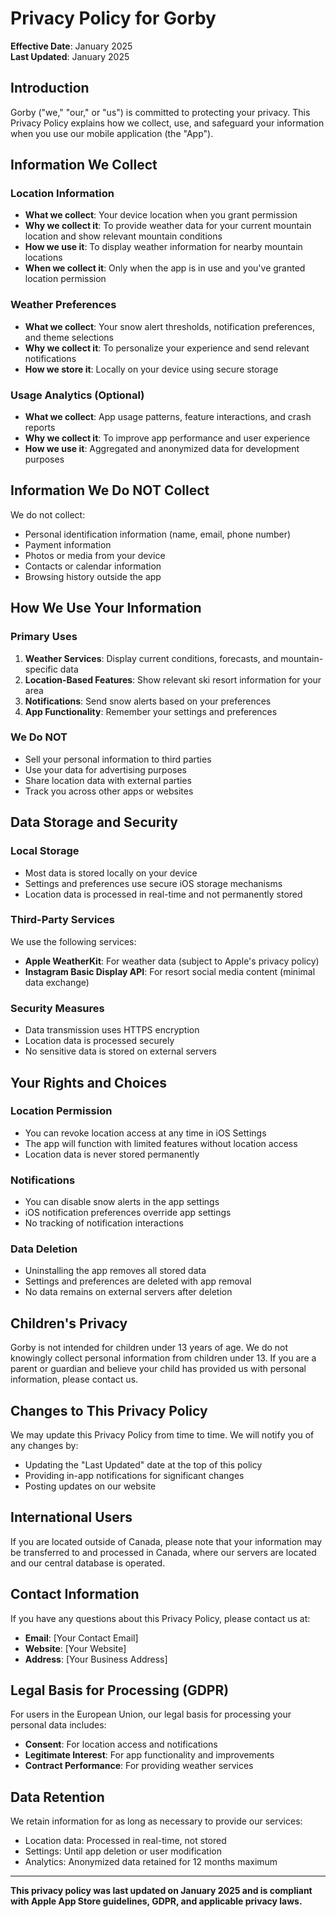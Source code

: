 # Privacy Policy for Gorby

**Effective Date**: January 2025  
**Last Updated**: January 2025

## Introduction

Gorby ("we," "our," or "us") is committed to protecting your privacy. This Privacy Policy explains how we collect, use, and safeguard your information when you use our mobile application (the "App").

## Information We Collect

### **Location Information**
- **What we collect**: Your device location when you grant permission
- **Why we collect it**: To provide weather data for your current mountain location and show relevant mountain conditions
- **How we use it**: To display weather information for nearby mountain locations
- **When we collect it**: Only when the app is in use and you've granted location permission

### **Weather Preferences**
- **What we collect**: Your snow alert thresholds, notification preferences, and theme selections
- **Why we collect it**: To personalize your experience and send relevant notifications
- **How we store it**: Locally on your device using secure storage

### **Usage Analytics** (Optional)
- **What we collect**: App usage patterns, feature interactions, and crash reports
- **Why we collect it**: To improve app performance and user experience
- **How we use it**: Aggregated and anonymized data for development purposes

## Information We Do NOT Collect

We do not collect:
- Personal identification information (name, email, phone number)
- Payment information
- Photos or media from your device
- Contacts or calendar information
- Browsing history outside the app

## How We Use Your Information

### **Primary Uses**
1. **Weather Services**: Display current conditions, forecasts, and mountain-specific data
2. **Location-Based Features**: Show relevant ski resort information for your area
3. **Notifications**: Send snow alerts based on your preferences
4. **App Functionality**: Remember your settings and preferences

### **We Do NOT**
- Sell your personal information to third parties
- Use your data for advertising purposes
- Share location data with external parties
- Track you across other apps or websites

## Data Storage and Security

### **Local Storage**
- Most data is stored locally on your device
- Settings and preferences use secure iOS storage mechanisms
- Location data is processed in real-time and not permanently stored

### **Third-Party Services**
We use the following services:
- **Apple WeatherKit**: For weather data (subject to Apple's privacy policy)
- **Instagram Basic Display API**: For resort social media content (minimal data exchange)

### **Security Measures**
- Data transmission uses HTTPS encryption
- Location data is processed securely
- No sensitive data is stored on external servers

## Your Rights and Choices

### **Location Permission**
- You can revoke location access at any time in iOS Settings
- The app will function with limited features without location access
- Location data is never stored permanently

### **Notifications**
- You can disable snow alerts in the app settings
- iOS notification preferences override app settings
- No tracking of notification interactions

### **Data Deletion**
- Uninstalling the app removes all stored data
- Settings and preferences are deleted with app removal
- No data remains on external servers after deletion

## Children's Privacy

Gorby is not intended for children under 13 years of age. We do not knowingly collect personal information from children under 13. If you are a parent or guardian and believe your child has provided us with personal information, please contact us.

## Changes to This Privacy Policy

We may update this Privacy Policy from time to time. We will notify you of any changes by:
- Updating the "Last Updated" date at the top of this policy
- Providing in-app notifications for significant changes
- Posting updates on our website

## International Users

If you are located outside of Canada, please note that your information may be transferred to and processed in Canada, where our servers are located and our central database is operated.

## Contact Information

If you have any questions about this Privacy Policy, please contact us at:
- **Email**: [Your Contact Email]
- **Website**: [Your Website]
- **Address**: [Your Business Address]

## Legal Basis for Processing (GDPR)

For users in the European Union, our legal basis for processing your personal data includes:
- **Consent**: For location access and notifications
- **Legitimate Interest**: For app functionality and improvements
- **Contract Performance**: For providing weather services

## Data Retention

We retain information for as long as necessary to provide our services:
- Location data: Processed in real-time, not stored
- Settings: Until app deletion or user modification
- Analytics: Anonymized data retained for 12 months maximum

---

**This privacy policy was last updated on January 2025 and is compliant with Apple App Store guidelines, GDPR, and applicable privacy laws.**